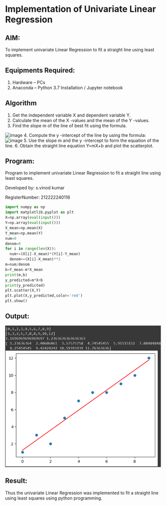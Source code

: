 # Implementation of Univariate Linear Regression
## AIM:
To implement univariate Linear Regression to fit a straight line using least squares.

## Equipments Required:
1. Hardware – PCs
2. Anaconda – Python 3.7 Installation / Jupyter notebook

## Algorithm
1. Get the independent variable X and dependent variable Y.
2. Calculate the mean of the X -values and the mean of the Y -values.
3. Find the slope m of the line of best fit using the formula. 
<img width="231" alt="image" src="https://user-images.githubusercontent.com/93026020/192078527-b3b5ee3e-992f-46c4-865b-3b7ce4ac54ad.png">
4. Compute the y -intercept of the line by using the formula:
<img width="148" alt="image" src="https://user-images.githubusercontent.com/93026020/192078545-79d70b90-7e9d-4b85-9f8b-9d7548a4c5a4.png">
5. Use the slope m and the y -intercept to form the equation of the line.
6. Obtain the straight line equation Y=mX+b and plot the scatterplot.

## Program:


Program to implement univariate Linear Regression to fit a straight line using least squares.

Developed by: s.vinod kumar

RegisterNumber: 212222240116  

```python
import numpy as np
import matplotlib.pyplot as plt
X=np.array(eval(input()))
Y=np.array(eval(input()))
X_mean=np.mean(X)
Y_mean=np.mean(Y)
num=0
denom=0
for i in range(len(X)):
  num+=(X[i]-X_mean)*(Y[i]-Y_mean)
  denom+=(X[i]-X_mean)**2
m=num/denom
b=Y_mean-m*X_mean
print(m,b)
y_predicted=m*X+b
print(y_predicted)
plt.scatter(X,Y)
plt.plot(X,y_predicted,color='red')
plt.show()

```

## Output:
![best fit line](/Screenshot%202023-08-19%20130512.png)


## Result:
Thus the univariate Linear Regression was implemented to fit a straight line using least squares using python programming.

